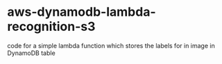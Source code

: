 # aws-dynamodb-lambda-recognition-s3
code for a simple  lambda function which stores the labels for in image in DynamoDB table 
